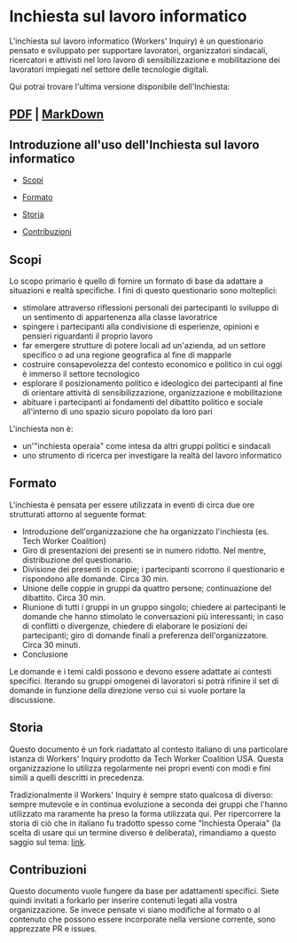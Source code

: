 # Inchiesta sul lavoro informatico

L'inchiesta sul lavoro informatico (Workers' Inquiry) è un questionario pensato e sviluppato per supportare lavoratori, organizzatori sindacali, ricercatori e attivisti nel loro lavoro di sensibilizzazione e mobilitazione dei lavoratori impiegati nel settore delle tecnologie digitali.

Qui potrai trovare l'ultima versione disponibile dell'Inchiesta:

## [PDF](https://github.com/chobeat/inchiesta/releases/latest/download/inchiesta.pdf) | [MarkDown](https://github.com/chobeat/inchiesta/blob/master/inchiesta.md)

## Introduzione all'uso dell'Inchiesta sul lavoro informatico

- [Scopi](#scopi)

- [Formato](#formato)

- [Storia](#storia)

- [Contribuzioni](#contribuzioni)

## Scopi

Lo scopo primario è quello di fornire un formato di base da adattare a situazioni e realtà specifiche. I fini di questo questionario sono molteplici:

* stimolare attraverso riflessioni personali dei partecipanti lo sviluppo di un sentimento di appartenenza alla classe lavoratrice
* spingere i partecipanti alla condivisione di esperienze, opinioni e pensieri riguardanti il proprio lavoro
* far emergere strutture di potere locali ad un'azienda, ad un settore specifico o ad una regione geografica al fine di mapparle
* costruire consapevolezza del contesto economico e politico in cui oggi è immerso il settore tecnologico
* esplorare il posizionamento politico e ideologico dei partecipanti al fine di orientare attività di sensibilizzazione, organizzazione e mobilitazione
* abituare i partecipanti ai fondamenti del dibattito politico e sociale all'interno di uno spazio sicuro popolato da loro pari

L'inchiesta non è:

* un'"inchiesta operaia" come intesa da altri gruppi politici e sindacali
* uno strumento di ricerca per investigare la realtà del lavoro informatico


## Formato
L'inchiesta è pensata per essere utilizzata in eventi di circa due ore strutturati attorno al seguente format:

* Introduzione dell'organizzazione che ha organizzato l'inchiesta (es. Tech Worker Coalition)
* Giro di presentazioni dei presenti se in numero ridotto. Nel mentre, distribuzione del questionario.
* Divisione dei presenti in coppie; i partecipanti scorrono il questionario e rispondono alle domande. Circa 30 min.
* Unione delle coppie in gruppi da quattro persone; continuazione del dibattito. Circa 30 min.
* Riunione di tutti i gruppi in un gruppo singolo; chiedere ai partecipanti le domande che hanno stimolato le conversazioni più interessanti; in caso di conflitti o divergenze, chiedere di elaborare le posizioni dei partecipanti; giro di domande finali a preferenza dell'organizzatore. Circa 30 minuti.
* Conclusione

Le domande e i temi caldi possono e devono essere adattate ai contesti specifici. Iterando su gruppi omogenei di lavoratori si potrà rifinire il set di domande in funzione della direzione verso cui si vuole portare la discussione.

## Storia

Questo documento è un fork riadattato al contesto italiano di una particolare istanza di Workers' Inquiry prodotto da Tech Worker Coalition USA. Questa organizzazione lo utilizza regolarmente nei propri eventi con modi e fini simili a quelli descritti in precedenza.

Tradizionalmente il Workers' Inquiry è sempre stato qualcosa di diverso: sempre mutevole e in continua evoluzione a seconda dei gruppi che l'hanno utilizzato ma raramente ha preso la forma utilizzata qui. Per ripercorrere la storia di ciò che in italiano fu tradotto spesso come "Inchiesta Operaia" (la scelta di usare qui un termine diverso è deliberata), rimandiamo a questo saggio sul tema: [link](https://www.viewpointmag.com/2013/09/27/workers-inquiry-a-genealogy/).


## Contribuzioni

Questo documento vuole fungere da base per adattamenti specifici. Siete quindi invitati a forkarlo per inserire contenuti legati alla vostra organizzazione. Se invece pensate vi siano modifiche al formato o al contenuto che possono essere incorporate nella versione corrente, sono apprezzate PR e issues.      
